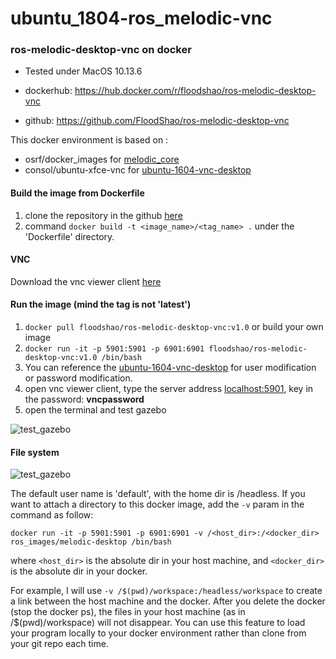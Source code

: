 # ubuntu_1804-ros_melodic-vnc
### ros-melodic-desktop-vnc on docker

* Tested under MacOS 10.13.6

* dockerhub: <https://hub.docker.com/r/floodshao/ros-melodic-desktop-vnc>
* github: <https://github.com/FloodShao/ros-melodic-desktop-vnc>

This docker environment is based on :
* osrf/docker_images for [melodic_core](https://github.com/osrf/docker_images/blob/b075c7dbe56055d862f331f19e1e74ba653e181a/ros/melodic/ubuntu/bionic/ros-core/Dockerfile)
* consol/ubuntu-xfce-vnc for [ubuntu-1604-vnc-desktop](https://hub.docker.com/r/consol/ubuntu-xfce-vnc/)

#### Build the image from Dockerfile
1. clone the repository in the github [here](https://github.com/FloodShao/ros-melodic-desktop-vnc)
2. command `docker build -t <image_name>/<tag_name> .` under the 'Dockerfile' directory.

#### VNC
Download the vnc viewer client [here](https://www.realvnc.com/en/connect/download/viewer/macos/)

#### Run the image (mind the tag is not 'latest')
1. `docker pull floodshao/ros-melodic-desktop-vnc:v1.0` or build your own image
2. `docker run -it -p 5901:5901 -p 6901:6901 floodshao/ros-melodic-desktop-vnc:v1.0 /bin/bash`
3. You can reference the [ubuntu-1604-vnc-desktop](https://hub.docker.com/r/consol/ubuntu-xfce-vnc/) for user modification or password modification.
4. open vnc viewer client, type the server address <localhost:5901>, key in the password: **vncpassword**
5. open the terminal and test gazebo

![test_gazebo](https://github.com/FloodShao/ros-melodic-desktop-vnc/blob/master/fig/test_gazebo.png?raw=true)


#### File system
![test_gazebo](https://github.com/FloodShao/ros-melodic-desktop-vnc/blob/master/fig/file_sys.png?raw=true)

The default user name is 'default', with the home dir is /headless.
If you want to attach a directory to this docker image, add the `-v` param in the command as follow:

`docker run -it -p 5901:5901 -p 6901:6901 -v /<host_dir>:/<docker_dir>  ros_images/melodic-desktop /bin/bash`

where `<host_dir>` is the absolute dir in your host machine, and `<docker_dir>` is the absolute dir in your docker. 

For example, I will use `-v /$(pwd)/workspace:/headless/workspace` to create a link between the host machine and the docker. After you delete the docker (stop the docker ps), the files in your host machine (as in /$(pwd)/workspace) will not disappear. You can use this feature to load your program locally to your docker environment rather than clone from your git repo each time.  
